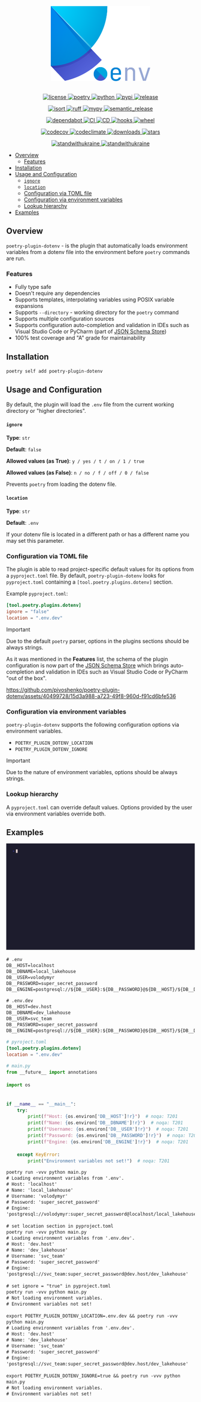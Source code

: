 <div align="center">
  <img alt="logo" src="https://github.com/pivoshenko/poetry-plugin-dotenv/blob/main/docs/assets/logo.svg?raw=True" height=200>
</div>

<br>

<p align="center">
  <a href="https://opensource.org/licenses/MIT">
    <img alt="license" src="https://img.shields.io/pypi/l/poetry-plugin-dotenv?logo=opensourceinitiative">
  </a>
  <a href="https://python-poetry.org">
    <img alt="poetry" src="https://img.shields.io/endpoint?url=https://python-poetry.org/badge/v0.json">
  </a>
  <a href="https://pypi.org/project/poetry-plugin-dotenv">
    <img alt="python" src="https://img.shields.io/pypi/pyversions/poetry-plugin-dotenv?logo=python">
  </a>
  <a href="https://pypi.org/project/poetry-plugin-dotenv">
    <img alt="pypi" src="https://img.shields.io/pypi/v/poetry-plugin-dotenv?logo=pypi">
  </a>
  <a href="https://github.com/pivoshenko/poetry-plugin-dotenv/releases">
    <img alt="release" src="https://img.shields.io/github/v/release/pivoshenko/poetry-plugin-dotenv?logo=github">
  </a>
</p>

<p align="center">
  <a href="https://github.com/PyCQA/isort">
    <img alt="isort" src="https://img.shields.io/badge/imports-isort-black.svg?logo=windowsterminal">
  </a>
  <a href="https://beta.ruff.rs/docs/">
    <img alt="ruff" src="https://img.shields.io/endpoint?url=https://raw.githubusercontent.com/charliermarsh/ruff/main/assets/badge/v2.json">
  </a>
  <a href="https://mypy.readthedocs.io/en/stable/index.html">
    <img alt="mypy" src="https://img.shields.io/badge/mypy-checked-success.svg?logo=python">
  </a>
  <a href="https://github.com/semantic-release/semantic-release">
    <img alt="semantic_release" src="https://img.shields.io/badge/semantic_release-angular-e10079?logo=semantic-release">
  </a>
</p>

<p align="center">
  <a href="https://github.com/dependabot">
    <img alt="dependabot" src="https://img.shields.io/badge/dependabot-enable-success?logo=Dependabot">
  </a>
  <a href="https://github.com/pivoshenko/poetry-plugin-dotenv/actions/workflows/ci.yaml">
    <img alt="CI" src="https://img.shields.io/github/actions/workflow/status/pivoshenko/poetry-plugin-dotenv/ci.yaml?label=CI&logo=github">
  </a>
  <a href="https://github.com/pivoshenko/poetry-plugin-dotenv/actions/workflows/cd.yaml">
    <img alt="CD" src="https://img.shields.io/github/actions/workflow/status/pivoshenko/poetry-plugin-dotenv/cd.yaml?label=CD&logo=github">
  </a>
  <a href="https://github.com/pivoshenko/poetry-plugin-dotenv/blob/main/.pre-commit-config.yaml">
    <img alt="hooks" src="https://img.shields.io/badge/pre--commit-enabled-brightgreen?logo=pre-commit">
  </a>
  <a href="https://pypi.org/project/poetry-plugin-dotenv">
    <img alt="wheel" src="https://img.shields.io/pypi/wheel/poetry-plugin-dotenv?logo=pypi">
  </a>
</p>

<p align="center">
  <a href="https://codecov.io/gh/pivoshenko/poetry-plugin-dotenv" >
    <img alt="codecov" src="https://codecov.io/gh/pivoshenko/poetry-plugin-dotenv/graph/badge.svg?token=cqRQxVnDR6"/>
  </a>
  <a href="https://codeclimate.com/github/pivoshenko/poetry-plugin-dotenv/maintainability">
    <img alt="codeclimate" src="https://img.shields.io/codeclimate/maintainability/pivoshenko/poetry-plugin-dotenv?logo=codeclimate">
  </a>
  <a href="https://pypi.org/project/poetry-plugin-dotenv">
    <img alt="downloads" src="https://img.shields.io/pypi/dm/poetry-plugin-dotenv?logo=pypi">
  </a>
  <a href="https://github.com/pivoshenko/poetry-plugin-dotenv/">
    <img alt="stars" src="https://img.shields.io/github/stars/pivoshenko/poetry-plugin-dotenv?style=flat&logo=github">
  </a>
</p>

<p align="center">
  <a href="https://stand-with-ukraine.pp.ua/">
    <img alt="standwithukraine" src="https://img.shields.io/badge/Support-Ukraine-FFD500?style=flat&labelColor=005BBB">
  </a>
  <a href="https://stand-with-ukraine.pp.ua">
    <img alt="standwithukraine" src="https://img.shields.io/badge/made_in-Ukraine-ffd700.svg?labelColor=0057b7">
  </a>
</p>

- [Overview](#overview)
  - [Features](#features)
- [Installation](#installation)
- [Usage and Configuration](#usage-and-configuration)
    - [`ignore`](#ignore)
    - [`location`](#location)
  - [Configuration via TOML file](#configuration-via-toml-file)
  - [Configuration via environment variables](#configuration-via-environment-variables)
  - [Lookup hierarchy](#lookup-hierarchy)
- [Examples](#examples)

## Overview

`poetry-plugin-dotenv` - is the plugin that automatically loads environment variables from a dotenv file into the environment before `poetry` commands are run.

### Features

- Fully type safe
- Doesn't require any dependencies
- Supports templates, interpolating variables using POSIX variable expansions
- Supports `--directory` - working directory for the `poetry` command
- Supports multiple configuration sources
- Supports configuration auto-completion and validation in IDEs such as Visual Studio Code or PyCharm (part of [JSON Schema Store](https://www.schemastore.org/json))
- 100% test coverage and "A" grade for maintainability

## Installation

```bash
poetry self add poetry-plugin-dotenv
```

## Usage and Configuration

By default, the plugin will load the `.env` file from the current working directory or "higher directories".

#### `ignore`

**Type**: `str`

**Default**: `false`

**Allowed values (as True)**: `y / yes / t / on / 1 / true`

**Allowed values (as False)**: `n / no / f / off / 0 / false`

Prevents `poetry` from loading the dotenv file.

#### `location`

**Type**: `str`

**Default**: `.env`

If your dotenv file is located in a different path or has a different name you may set this parameter.

### Configuration via TOML file

The plugin is able to read project-specific default values for its options from a `pyproject.toml` file.
By default, `poetry-plugin-dotenv` looks for `pyproject.toml` containing a `[tool.poetry.plugins.dotenv]` section.

Example `pyproject.toml`:

```toml
[tool.poetry.plugins.dotenv]
ignore = "false"
location = ".env.dev"
```

> [!IMPORTANT]
> Due to the default `poetry` parser, options in the plugins sections should be always strings.

As it was mentioned in the **Features** list, the schema of the plugin configuration is now part of the [JSON Schema Store](https://www.schemastore.org/json) which brings auto-completion and validation in IDEs such as Visual Studio Code or PyCharm "out of the box".

https://github.com/pivoshenko/poetry-plugin-dotenv/assets/40499728/15d3a988-a723-49f8-960d-f91cd6bfe536

### Configuration via environment variables

`poetry-plugin-dotenv` supports the following configuration options via environment variables.

- `POETRY_PLUGIN_DOTENV_LOCATION`
- `POETRY_PLUGIN_DOTENV_IGNORE`

> [!IMPORTANT]
> Due to the nature of environment variables, options should be always strings.

### Lookup hierarchy

A `pyproject.toml` can override default values. Options provided by the user via environment variables override both.

## Examples

<img alt="demo" src="https://github.com/pivoshenko/poetry-plugin-dotenv/blob/main/docs/assets/demo.gif?raw=True">

```dotenv
# .env
DB__HOST=localhost
DB__DBNAME=local_lakehouse
DB__USER=volodymyr
DB__PASSWORD=super_secret_password
DB__ENGINE=postgresql://${DB__USER}:${DB__PASSWORD}@${DB__HOST}/${DB__DBNAME}
```

```dotenv
# .env.dev
DB__HOST=dev.host
DB__DBNAME=dev_lakehouse
DB__USER=svc_team
DB__PASSWORD=super_secret_password
DB__ENGINE=postgresql://${DB__USER}:${DB__PASSWORD}@${DB__HOST}/${DB__DBNAME}
```

```toml
# pyroject.toml
[tool.poetry.plugins.dotenv]
location = ".env.dev"
```

```python
# main.py
from __future__ import annotations

import os


if __name__ == "__main__":
    try:
        print(f"Host: {os.environ['DB__HOST']!r}")  # noqa: T201
        print(f"Name: {os.environ['DB__DBNAME']!r}")  # noqa: T201
        print(f"Username: {os.environ['DB__USER']!r}")  # noqa: T201
        print(f"Password: {os.environ['DB__PASSWORD']!r}")  # noqa: T201
        print(f"Engine: {os.environ['DB__ENGINE']!r}")  # noqa: T201

    except KeyError:
        print("Environment variables not set!")  # noqa: T201
```

```shell
poetry run -vvv python main.py
# Loading environment variables from '.env'.
# Host: 'localhost'
# Name: 'local_lakehouse'
# Username: 'volodymyr'
# Password: 'super_secret_password'
# Engine: 'postgresql://volodymyr:super_secret_password@localhost/local_lakehouse'

# set location section in pyproject.toml
poetry run -vvv python main.py
# Loading environment variables from '.env.dev'.
# Host: 'dev.host'
# Name: 'dev_lakehouse'
# Username: 'svc_team'
# Password: 'super_secret_password'
# Engine: 'postgresql://svc_team:super_secret_password@dev.host/dev_lakehouse'

# set ignore = "true" in pyproject.toml
poetry run -vvv python main.py
# Not loading environment variables.
# Environment variables not set!

export POETRY_PLUGIN_DOTENV_LOCATION=.env.dev && poetry run -vvv python main.py
# Loading environment variables from '.env.dev'.
# Host: 'dev.host'
# Name: 'dev_lakehouse'
# Username: 'svc_team'
# Password: 'super_secret_password'
# Engine: 'postgresql://svc_team:super_secret_password@dev.host/dev_lakehouse'

export POETRY_PLUGIN_DOTENV_IGNORE=true && poetry run -vvv python main.py
# Not loading environment variables.
# Environment variables not set!
```
